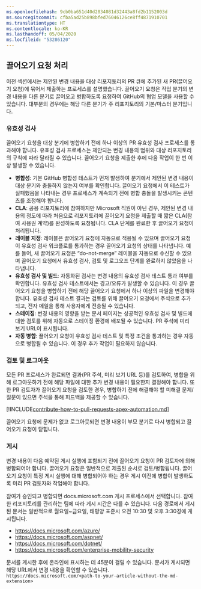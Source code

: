 ```yaml
---
ms.openlocfilehash: 9cb0ba651d40d2834081d32443a8fd2b1152003d
ms.sourcegitcommit: cfba5ad25b898bfed76046126ce8ff4871910701
ms.translationtype: HT
ms.contentlocale: ko-KR
ms.lasthandoff: 05/04/2020
ms.locfileid: "53286120"
---
```

## <a name="pull-request-processing"></a>끌어오기 요청 처리

이전 섹션에서는 제안된 변경 내용을 대상 리포지토리의 PR 큐에 추가된 새 PR(끌어오기 요청)에 묶어서 제출하는 프로세스를 설명했습니다. 끌어오기 요청은 작업 분기의 변경 내용을 다른 분기로 끌어오고 병합하도록 요청하여 GitHub의 협업 모델을 사용할 수 있습니다. 대부분의 경우에는 해당 다른 분기가 주 리포지토리의 기본/마스터 분기입니다.

### <a name="validation"></a>유효성 검사

끌어오기 요청을 대상 분기에 병합하기 전에 하나 이상의 PR 유효성 검사 프로세스를 통과해야 합니다. 유효성 검사 프로세스는 제안되는 변경 내용의 범위와 대상 리포지토리의 규칙에 따라 달라질 수 있습니다. 끌어오기 요청을 제출한 후에 다음 작업이 한 번 이상 발생할 수 있습니다.

- **병합성**: 기본 GitHub 병합성 테스트가 먼저 발생하여 분기에서 제안된 변경 내용이 대상 분기와 충돌하지 않는지 여부를 확인합니다. 끌어오기 요청에서 이 테스트가 실패했음을 나타내는 경우 프로세스가 계속되기 전에 병합 충돌을 발생시키는 콘텐츠를 조정해야 합니다.
- **CLA**: 공용 리포지토리에 참여하지만 Microsoft 직원이 아닌 경우, 제안된 변경 내용의 정도에 따라 처음으로 리포지토리에 끌어오기 요청을 제출할 때 짧은 CLA(참여 사용권 계약)를 완성하도록 요청됩니다. CLA 단계를 완료한 후 끌어오기 요청이 처리됩니다.
- **레이블 지정**: 레이블은 끌어오기 요청에 자동으로 적용될 수 있으며 끌어오기 요청이 유효성 검사 워크플로를 통과하는 경우 끌어오기 요청의 상태를 나타냅니다. 예를 들어, 새 끌어오기 요청은 “do-not-merge” 레이블을 자동으로 수신할 수 있으며 끌어오기 요청에서 유효성 검사, 검토 및 로그오프 단계를 완료하지 않았음을 나타냅니다.
- **유효성 검사 및 빌드**: 자동화된 검사는 변경 내용의 유효성 검사 테스트 통과 여부를 확인합니다. 유효성 검사 테스트에서는 경고/오류가 발생할 수 있습니다. 이 경우 끌어오기 요청을 병합하기 전에 해당 끌어오기 요청에서 하나 이상의 파일을 변경해야 합니다. 유효성 검사 테스트 결과는 검토를 위해 끌어오기 요청에서 주석으로 추가되고, 전자 메일을 통해 사용자에게 전송될 수 있습니다.
- **스테이징**: 변경 내용의 영향을 받는 문서 페이지는 성공적인 유효성 검사 및 빌드에 대한 검토를 위해 자동으로 스테이징 환경에 배포될 수 있습니다. PR 주석에 미리 보기 URL이 표시됩니다.
- **자동 병합**: 끌어오기 요청이 유효성 검사 테스트 및 특정 조건을 통과하는 경우 자동으로 병합될 수 있습니다. 이 경우 추가 작업이 필요하지 않습니다.

### <a name="review-and-sign-off"></a>검토 및 로그아웃

모든 PR 프로세스가 완료되면 결과(PR 주석, 미리 보기 URL 등)를 검토하여, 병합을 위해 로그아웃하기 전에 해당 파일에 대한 추가 변경 내용이 필요한지 결정해야 합니다. 또한 PR 검토자가 끌어오기 요청을 검토한 경우, 병합하기 전에 해결해야 할 미해결 문제/질문이 있으면 주석을 통해 피드백을 제공할 수 있습니다.

[!INCLUDE[contribute-how-to-pull-requests-apex-automation.md](contribute-how-to-pull-requests-apex-automation.md)]

끌어오기 요청에 문제가 없고 로그아웃되면 변경 내용이 부모 분기로 다시 병합되고 끌어오기 요청이 닫힙니다.

### <a name="publishing"></a>게시

변경 내용이 다음 예약된 게시 실행에 포함되기 전에 끌어오기 요청이 PR 검토자에 의해 병합되어야 합니다. 끌어오기 요청은 일반적으로 제출된 순서로 검토/병합됩니다. 끌어오기 요청이 특정 게시 실행에 대해 병합되어야 하는 경우 게시 이전에 병합이 발생하도록 미리 PR 검토자와 작업해야 합니다.

참여가 승인되고 병합되면 docs.microsoft.com 게시 프로세스에서 선택합니다. 참여한 리포지토리를 관리하는 팀에 따라 게시 시간은 다를 수 있습니다. 다음 경로에서 게시된 문서는 일반적으로 월요일~금요일, 태평양 표준시 오전 10:30 및 오후 3:30경에 게시됩니다.

- https://docs.microsoft.com/azure/
- https://docs.microsoft.com/aspnet/
- https://docs.microsoft.com/dotnet/
- https://docs.microsoft.com/enterprise-mobility-security

문서를 게시한 후에 온라인에 표시하는 데 45분이 걸릴 수 있습니다. 문서가 게시되면 해당 URL에서 변경 내용을 확인할 수 있습니다. `https://docs.microsoft.com/<path-to-your-article-without-the-md-extension>`
